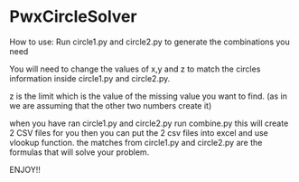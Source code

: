 # PwxCircleSolver

How to use:
Run circle1.py and circle2.py to generate the combinations you need

You will need to change the values of x,y and z to match the circles information inside circle1.py and circle2.py.

z is the limit which is the value of the missing value you want to find. (as in we are assuming that the other two numbers create it)

when you have ran circle1.py and circle2.py run combine.py this will create 2 CSV files for you then you can
put the 2 csv files into excel and use vlookup function. the matches from circle1.py and circle2.py are the formulas 
that will solve your problem.

ENJOY!!
